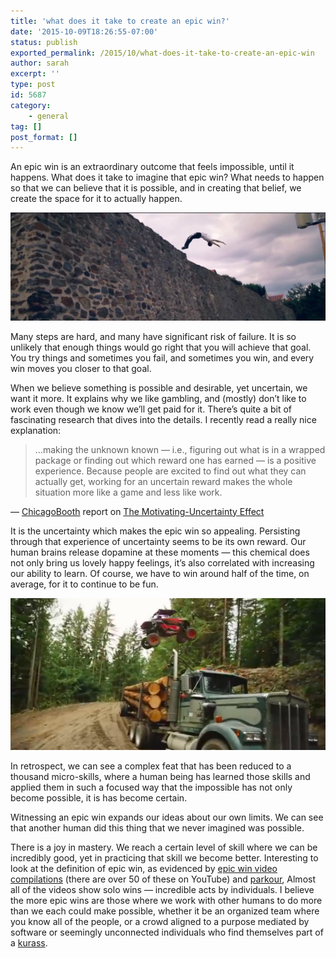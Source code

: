```yaml
---
title: 'what does it take to create an epic win?'
date: '2015-10-09T18:26:55-07:00'
status: publish
exported_permalink: /2015/10/what-does-it-take-to-create-an-epic-win
author: sarah
excerpt: ''
type: post
id: 5687
category:
    - general
tag: []
post_format: []
---
```

An epic win is an extraordinary outcome that feels impossible, until it happens. What does it take to imagine that epic win? What needs to happen so that we can believe that it is possible, and in creating that belief, we create the space for it to actually happen.

[![parkour-jump](../../../uploads/2015/10/parkour-jump.png)](https://www.youtube.com/watch?v=NX7QNWEGcNI)

Many steps are hard, and many have significant risk of failure. It is so unlikely that enough things would go right that you will achieve that goal. You try things and sometimes you fail, and sometimes you win, and every win moves you closer to that goal.

When we believe something is possible and desirable, yet uncertain, we want it more. It explains why we like gambling, and (mostly) don’t like to work even though we know we’ll get paid for it. There’s quite a bit of fascinating research that dives into the details. I recently read a really nice explanation:

> …making the unknown known — i.e., figuring out what is in a wrapped package or finding out which reward one has earned — is a positive experience. Because people are excited to find out what they can actually get, working for an uncertain reward makes the whole situation more like a game and less like work.

— [ChicagoBooth](http://www.chicagobooth.edu/about/newsroom/press-releases/2014/2014-10-13-1) report on [The Motivating-Uncertainty Effect](http://faculty.chicagobooth.edu/ayelet.fishbach/research/Uncertainty_JCR.pdf)

It is the uncertainty which makes the epic win so appealing. Persisting through that experience of uncertainty seems to be its own reward. Our human brains release dopamine at these moments — this chemical does not only bring us lovely happy feelings, it’s also correlated with increasing our ability to learn. Of course, we have to win around half of the time, on average, for it to continue to be fun.

[![epic-win-truck-jump](../../../uploads/2015/10/epic-win-truck-jump.png)](http://www.tubechop.com/watch/6997174)

In retrospect, we can see a complex feat that has been reduced to a thousand micro-skills, where a human being has learned those skills and applied them in such a focused way that the impossible has not only become possible, it is has become certain.

Witnessing an epic win expands our ideas about our own limits. We can see that another human did this thing that we never imagined was possible.

There is a joy in mastery. We reach a certain level of skill where we can be incredibly good, yet in practicing that skill we become better. Interesting to look at the definition of epic win, as evidenced by [epic win video compilations](http://www.tubechop.com/watch/6997174) (there are over 50 of these on YouTube) and [parkour](https://www.youtube.com/watch?v=NX7QNWEGcNI), Almost all of the videos show solo wins — incredible acts by individuals. I believe the more epic wins are those where we work with other humans to do more than we each could make possible, whether it be an organized team where you know all of the people, or a crowd aligned to a purpose mediated by software or seemingly unconnected individuals who find themselves part of a [kurass](http://www.youhavetolearncomputers.com/blog/2015/9/23/saying-goodbye-to-jake-brewer).